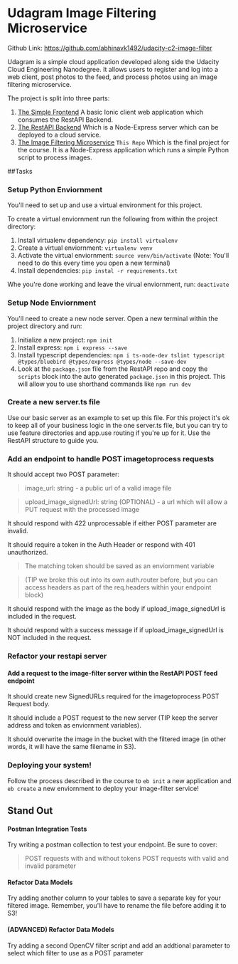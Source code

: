 # Udagram Image Filtering Microservice

Github Link: https://github.com/abhinavk1492/udacity-c2-image-filter

Udagram is a simple cloud application developed along side the Udacity Cloud Engineering Nanodegree. It allows users to register and log into a web client, post photos to the feed, and process photos using an image filtering microservice.

The project is split into three parts:
1. [The Simple Frontend](https://github.com/grutt/udacity-c2-frontend)
A basic Ionic client web application which consumes the RestAPI Backend. 
2. [The RestAPI Backend](https://github.com/grutt/udacity-c2-restapi)
Which is a Node-Express server which can be deployed to a cloud service.
3. [The Image Filtering Microservice](https://github.com/grutt/udacity-c2-image-filter) `This Repo`
Which is the final project for the course. It is a Node-Express application which runs a simple Python script to process images.

##Tasks
### Setup Python Enviornment
You'll need to set up and use a virtual environment for this project.

To create a virtual enviornment run the following from within the project directory:
1. Install virtualenv dependency: `pip install virtualenv`
2. Create a virtual enviornment:    `virtualenv venv`
3. Activate the virtual enviornment: `source venv/bin/activate` (Note: You'll need to do this every time you open a new terminal)
4. Install dependencies: `pip instal -r requirements.txt`

Whe you're done working and leave the virual enviornment, run: `deactivate`

### Setup Node Enviornment
You'll need to create a new node server. Open a new terminal within the project directory and run:
1. Initialize a new project: `npm init`
2. Install express: `npm i express --save`
3. Install typescript dependencies: `npm i ts-node-dev tslint typescript  @types/bluebird @types/express @types/node --save-dev`
4. Look at the `package.json` file from the RestAPI repo and copy the `scripts` block into the auto generated `package.json` in this project. This will allow you to use shorthand commands like `npm run dev`

### Create a new server.ts file
Use our basic server as an example to set up this file. For this project it's ok to keep all of your business logic in the one server.ts file, but you can try to use feature directories and app.use routing if you're up for it. Use the RestAPI structure to guide you.

### Add an endpoint to handle POST imagetoprocess requests
It should accept two POST parameter:
>    image_url: string - a public url of a valid image file

>    upload_image_signedUrl: string (OPTIONAL) - a url which will allow a PUT request with the processed image
    
It should respond with 422 unprocessable if either POST parameter are invalid.

It should require a token in the Auth Header or respond with 401 unauthorized.

> The matching token should be saved as an enviornment variable
    
> (TIP we broke this out into its own auth.router before, but you can access headers as part of the req.headers within your endpoint block)

It should respond with the image as the body if upload_image_signedUrl is included in the request.

It should respond with a success message if if upload_image_signedUrl is NOT included in the request.


### Refactor your restapi server
#### Add a request to the image-filter server within the RestAPI POST feed endpoint

It should create new SignedURLs required for the imagetoprocess POST Request body.

It should include a POST request to the new server (TIP keep the server address and token as enviornment variables).

It should overwrite the image in the bucket with the filtered image (in other words, it will have the same filename in S3).


### Deploying your system!
Follow the process described in the course to `eb init` a new application and `eb create` a new enviornment to deploy your image-filter service!


## Stand Out
#### Postman Integration Tests
Try writing a postman collection to test your endpoint. Be sure to cover:
> POST requests with and without tokens
> POST requests with valid and invalid parameter

#### Refactor Data Models
Try adding another column to your tables to save a separate key for your filtered image. Remember, you'll have to rename the file before adding it to S3!

#### (ADVANCED) Refactor Data Models
Try adding a second OpenCV filter script and add an addtional parameter to select which filter to use as a POST parameter

